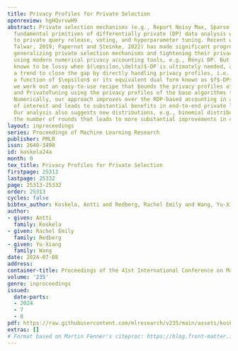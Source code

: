 ```yaml
---
title: Privacy Profiles for Private Selection
openreview: hgHQvrvwH9
abstract: Private selection mechanisms (e.g., Report Noisy Max, Sparse Vector) are
  fundamental primitives of differentially private (DP) data analysis with wide applications
  to private query release, voting, and hyperparameter tuning. Recent work (Liu and
  Talwar, 2019; Papernot and Steinke, 2022) has made significant progress in both
  generalizing private selection mechanisms and tightening their privacy analysis
  using modern numerical privacy accounting tools, e.g., Rényi DP. But Rényi DP is
  known to be lossy when $(\epsilon,\delta)$-DP is ultimately needed, and there is
  a trend to close the gap by directly handling privacy profiles, i.e., $\delta$ as
  a function of $\epsilon$ or its equivalent dual form known as $f$-DPs. In this paper,
  we work out an easy-to-use recipe that bounds the privacy profiles of ReportNoisyMax
  and PrivateTuning using the privacy profiles of the base algorithms they corral.
  Numerically, our approach improves over the RDP-based accounting in all regimes
  of interest and leads to substantial benefits in end-to-end private learning experiments.
  Our analysis also suggests new distributions, e.g., binomial distribution for randomizing
  the number of rounds that leads to more substantial improvements in certain regimes.
layout: inproceedings
series: Proceedings of Machine Learning Research
publisher: PMLR
issn: 2640-3498
id: koskela24a
month: 0
tex_title: Privacy Profiles for Private Selection
firstpage: 25313
lastpage: 25332
page: 25313-25332
order: 25313
cycles: false
bibtex_author: Koskela, Antti and Redberg, Rachel Emily and Wang, Yu-Xiang
author:
- given: Antti
  family: Koskela
- given: Rachel Emily
  family: Redberg
- given: Yu-Xiang
  family: Wang
date: 2024-07-08
address:
container-title: Proceedings of the 41st International Conference on Machine Learning
volume: '235'
genre: inproceedings
issued:
  date-parts:
  - 2024
  - 7
  - 8
pdf: https://raw.githubusercontent.com/mlresearch/v235/main/assets/koskela24a/koskela24a.pdf
extras: []
# Format based on Martin Fenner's citeproc: https://blog.front-matter.io/posts/citeproc-yaml-for-bibliographies/
---
```

